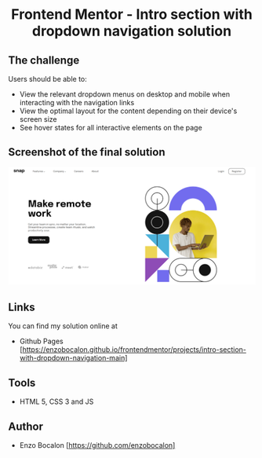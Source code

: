 <h1 align="center">Frontend Mentor - Intro section with dropdown navigation solution</h1>

## The challenge

Users should be able to:

- View the relevant dropdown menus on desktop and mobile when interacting with the navigation links
- View the optimal layout for the content depending on their device's screen size
- See hover states for all interactive elements on the page

## Screenshot of the final solution

<img src="./images/finalsolution.png">

## Links
You can find my solution online at

- Github Pages [https://enzobocalon.github.io/frontendmentor/projects/intro-section-with-dropdown-navigation-main]

## Tools

- HTML 5, CSS 3 and JS

## Author

- Enzo Bocalon [https://github.com/enzobocalon]